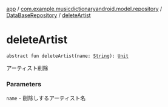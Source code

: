 [app](../../index.md) / [com.example.musicdictionaryandroid.model.repository](../index.md) / [DataBaseRepository](index.md) / [deleteArtist](./delete-artist.md)

# deleteArtist

`abstract fun deleteArtist(name: `[`String`](https://kotlinlang.org/api/latest/jvm/stdlib/kotlin/-string/index.html)`): `[`Unit`](https://kotlinlang.org/api/latest/jvm/stdlib/kotlin/-unit/index.html)

アーティスト削除

### Parameters

`name` - 削除しするアーティスト名